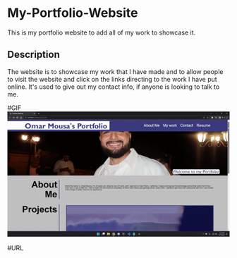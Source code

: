 # My-Portfolio-Website
This is my portfolio website to add all of my work to showcase it.

## Description

The website is to showcase my work that I have made and to allow people to visit the website and click on the links directing to the work I have put online. It's used to give out my contact info, if anyone is looking to talk to me.

#GIF
![GIF of my portfolio](https://github.com/omousa98/My-Portfolio-Website/blob/main/assets/images/portfolio.gif?raw=true)

#URL
